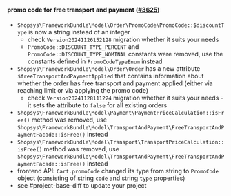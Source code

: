 #### promo code for free transport and payment ([#3625](https://github.com/shopsys/shopsys/pull/3625))

- `Shopsys\FrameworkBundle\Model\Order\PromoCode\PromoCode::$discountType` is now a string instead of an integer
    - check `Version20241126152128` migration whether it suits your needs
    - `PromoCode::DISCOUNT_TYPE_PERCENT` and `PromoCode::DISCOUNT_TYPE_NOMINAL` constants were removed, use the constants defined in `PromoCodeTypeEnum` instead
- `Shopsys\FrameworkBundle\Model\Order\Order` has a new attribute `$freeTransportAndPaymentApplied` that contains information about whether the order has free transport and payment applied (either via reaching limit or via applying the promo code)
    - check `Version20241128111224` migration whether it suits your needs - it sets the attribute to `false` for all existing orders
- `Shopsys\FrameworkBundle\Model\Payment\PaymentPriceCalculation::isFree()` method was removed, use `Shopsys\FrameworkBundle\Model\TransportAndPayment\FreeTransportAndPaymentFacade::isFree()` instead
- `Shopsys\FrameworkBundle\Model\Transport\TransportPriceCalculation::isFree()` method was removed, use `Shopsys\FrameworkBundle\Model\TransportAndPayment\FreeTransportAndPaymentFacade::isFree()` instead
- frontend API: `Cart.promoCode` changed its type from string to `PromoCode` object (consisting of string `code` and string `type` properties)
- see #project-base-diff to update your project

